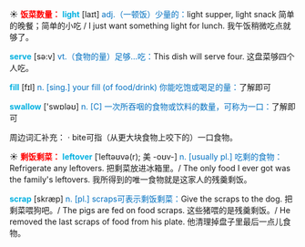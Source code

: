 ☀ <font color="red">**饭菜数量：**</font>
<font color="sky blue">**light**</font> [laɪt] 
<font color="#0070c0">adj.（一顿饭）少量的：</font>light supper, light snack 简单的晚餐；简单的小吃 / I just want something light for lunch. 我午饭稍微吃点就够了。

<font color="sky blue">**serve**</font> [sə:v] 
<font color="#0070c0">vt.（食物的量）足够…吃：</font>This dish will serve four. 这盘菜够四个人吃。 

<font color="sky blue">**fill**</font> [fɪl] 
<font color="#0070c0">n. [sing.] your fill (of food/drink) 你能吃饱或喝足的量：</font>了解即可

<font color="sky blue">**swallow**</font> ['swɒləʊ] 
<font color="#0070c0">n. [C] 一次所吞咽的食物或饮料的数量，可称为一口：</font>了解即可

周边词汇补充：
· bite可指（从更大块食物上咬下的）一口食物。

☀ <font color="red">**剩饭剩菜：**</font>
<font color="sky blue">**leftover**</font> [ˈleftəʊvə(r); 美 -oʊv-]
<font color="#0070c0">n. [usually pl.] 吃剩的食物：</font>Refrigerate any leftovers. 把剩菜放进冰箱里。/ The only food I ever got was the family's leftovers. 我所得到的唯一食物就是这家人的残羹剩饭。     

<font color="sky blue">**scrap**</font> [skræp]
<font color="#0070c0">n. [pl.] scraps可表示剩饭剩菜：</font>Give the scraps to the dog. 把剩菜喂狗吧。/ The pigs are fed on food scraps. 这些猪喂的是残羹剩饭。/ He removed the last scraps of food from his plate. 他清理掉盘子里最后一点儿食物。

